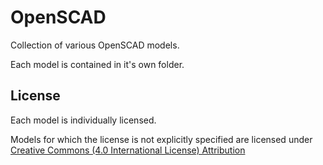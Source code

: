 # OpenSCAD
Collection of various OpenSCAD models.

Each model is contained in it's own folder.

## License
Each model is individually licensed. 

Models for which the license is not explicitly specified are licensed under [Creative Commons (4.0 International License)
Attribution](http://creativecommons.org/licenses/by/4.0/)
